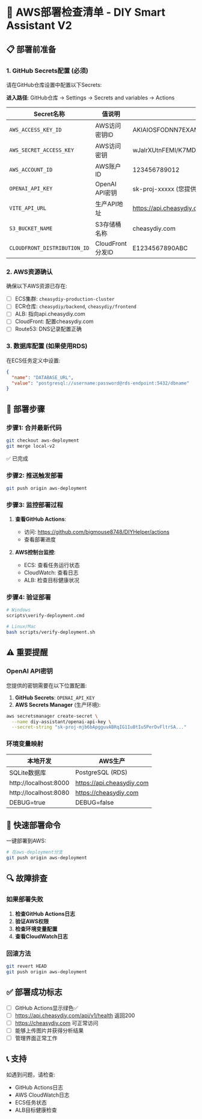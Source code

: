 # 🚀 AWS部署检查清单 - DIY Smart Assistant V2

## 📋 部署前准备

### 1. GitHub Secrets配置 (必须)

请在GitHub仓库设置中配置以下Secrets:

**进入路径**: GitHub仓库 → Settings → Secrets and variables → Actions

| Secret名称 | 值说明 | 示例 |
|-----------|--------|------|
| `AWS_ACCESS_KEY_ID` | AWS访问密钥ID | AKIAIOSFODNN7EXAMPLE |
| `AWS_SECRET_ACCESS_KEY` | AWS访问密钥 | wJalrXUtnFEMI/K7MDENG/bPxRfiCYEXAMPLEKEY |
| `AWS_ACCOUNT_ID` | AWS账户ID | 123456789012 |
| `OPENAI_API_KEY` | OpenAI API密钥 | sk-proj-xxxxx (您提供的密钥) |
| `VITE_API_URL` | 生产API地址 | https://api.cheasydiy.com |
| `S3_BUCKET_NAME` | S3存储桶名称 | cheasydiy.com |
| `CLOUDFRONT_DISTRIBUTION_ID` | CloudFront分发ID | E1234567890ABC |

### 2. AWS资源确认

确保以下AWS资源已存在:

- [ ] ECS集群: `cheasydiy-production-cluster`
- [ ] ECR仓库: `cheasydiy/backend`, `cheasydiy/frontend`
- [ ] ALB: 指向api.cheasydiy.com
- [ ] CloudFront: 配置cheasydiy.com
- [ ] Route53: DNS记录配置正确

### 3. 数据库配置 (如果使用RDS)

在ECS任务定义中设置:
```json
{
  "name": "DATABASE_URL",
  "value": "postgresql://username:password@rds-endpoint:5432/dbname"
}
```

## 🔄 部署步骤

### 步骤1: 合并最新代码
```bash
git checkout aws-deployment
git merge local-v2
```
✅ 已完成

### 步骤2: 推送触发部署
```bash
git push origin aws-deployment
```

### 步骤3: 监控部署过程

1. **查看GitHub Actions**:
   - 访问: https://github.com/bigmouse8748/DIYHelper/actions
   - 查看部署进度

2. **AWS控制台监控**:
   - ECS: 查看任务运行状态
   - CloudWatch: 查看日志
   - ALB: 检查目标健康状况

### 步骤4: 验证部署
```bash
# Windows
scripts\verify-deployment.cmd

# Linux/Mac
bash scripts/verify-deployment.sh
```

## ⚠️ 重要提醒

### OpenAI API密钥
您提供的密钥需要在以下位置配置:

1. **GitHub Secrets**: `OPENAI_API_KEY`
2. **AWS Secrets Manager** (生产环境):
```bash
aws secretsmanager create-secret \
  --name diy-assistant/openai-api-key \
  --secret-string "sk-proj-mjb6bApgguvABRqIG1IuBtIu5PerDvFltrSA..."
```

### 环境变量映射

| 本地开发 | AWS生产 |
|---------|---------|
| SQLite数据库 | PostgreSQL (RDS) |
| http://localhost:8000 | https://api.cheasydiy.com |
| http://localhost:8080 | https://cheasydiy.com |
| DEBUG=true | DEBUG=false |

## 🎯 快速部署命令

一键部署到AWS:
```bash
# 在aws-deployment分支
git push origin aws-deployment
```

## 🔍 故障排查

### 如果部署失败

1. **检查GitHub Actions日志**
2. **验证AWS权限**
3. **检查环境变量配置**
4. **查看CloudWatch日志**

### 回滚方法
```bash
git revert HEAD
git push origin aws-deployment
```

## ✅ 部署成功标志

- [ ] GitHub Actions显示绿色✅
- [ ] https://api.cheasydiy.com/api/v1/health 返回200
- [ ] https://cheasydiy.com 可正常访问
- [ ] 能够上传图片并获得分析结果
- [ ] 管理界面正常工作

## 📞 支持

如遇到问题，请检查:
- GitHub Actions日志
- AWS CloudWatch日志
- ECS任务状态
- ALB目标健康检查